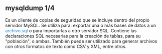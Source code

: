 ## mysqldump 1/4

Es un cliente de copias de seguridad que se incluye dentro del propio servidor MySQL.
Se utiliza para: exportar una o más bases de datos a un <span style="color:#268BD2;">archivo.sql</span> o para importarlas a otro servidor SQL.
Contiene las declaraciones SQL necesarias para la creación de tablas, para su "población", o ambas. También puede ser utilizado para generar archivos con otros formatos de texto como CSV y XML, entre otros.


 